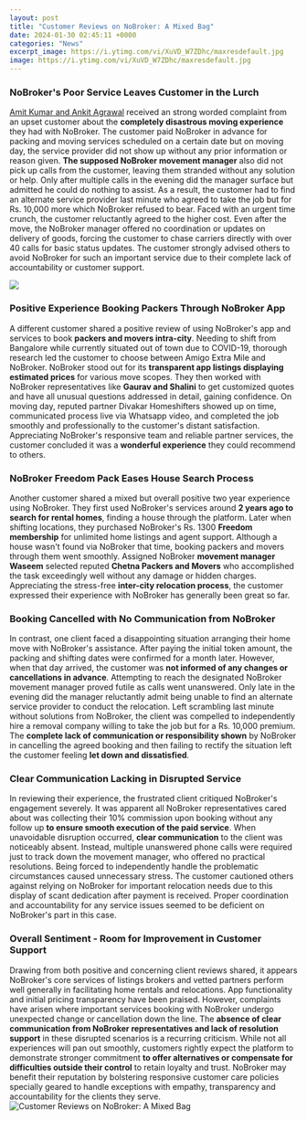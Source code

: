 ```yaml
---
layout: post
title: "Customer Reviews on NoBroker: A Mixed Bag"
date: 2024-01-30 02:45:11 +0000
categories: "News"
excerpt_image: https://i.ytimg.com/vi/XuVD_W7ZDhc/maxresdefault.jpg
image: https://i.ytimg.com/vi/XuVD_W7ZDhc/maxresdefault.jpg
---
```


### NoBroker's Poor Service Leaves Customer in the Lurch 
[Amit Kumar and Ankit Agrawal](https://yt.io.vn/collection/aispuro) received an strong worded complaint from an upset customer about the **completely disastrous moving experience** they had with NoBroker. The customer paid NoBroker in advance for packing and moving services scheduled on a certain date but on moving day, the service provider did not show up without any prior information or reason given. **The supposed NoBroker movement manager** also did not pick up calls from the customer, leaving them stranded without any solution or help. Only after multiple calls in the evening did the manager surface but admitted he could do nothing to assist. As a result, the customer had to find an alternate service provider last minute who agreed to take the job but for Rs. 10,000 more which NoBroker refused to bear. Faced with an urgent time crunch, the customer reluctantly agreed to the higher cost. Even after the move, the NoBroker manager offered no coordination or updates on delivery of goods, forcing the customer to chase carriers directly with over 40 calls for basic status updates. The customer strongly advised others to avoid NoBroker for such an important service due to their complete lack of accountability or customer support.

![](https://share.trustpilot.com/images/company-rating?locale=en-GB&amp;businessUnitId=5d6bc99c3aa35c0001b8ec49)
### Positive Experience Booking Packers Through NoBroker App 
A different customer shared a positive review of using NoBroker's app and services to book **packers and movers intra-city**. Needing to shift from Bangalore while currently situated out of town due to COVID-19, thorough research led the customer to choose between Amigo Extra Mile and NoBroker. NoBroker stood out for its **transparent app listings displaying estimated prices** for various move scopes. They then worked with NoBroker representatives like **Gaurav and Shalini** to get customized quotes and have all unusual questions addressed in detail, gaining confidence. On moving day, reputed partner Divakar Homeshifters showed up on time, communicated process live via Whatsapp video, and completed the job smoothly and professionally to the customer's distant satisfaction. Appreciating NoBroker's responsive team and reliable partner services, the customer concluded it was a **wonderful experience** they could recommend to others.
### NoBroker Freedom Pack Eases House Search Process
Another customer shared a mixed but overall positive two year experience using NoBroker. They first used NoBroker's services around **2 years ago to search for rental homes**, finding a house through the platform. Later when shifting locations, they purchased NoBroker's Rs. 1300 **Freedom membership** for unlimited home listings and agent support. Although a house wasn't found via NoBroker that time, booking packers and movers through them went smoothly. Assigned NoBroker **movement manager Waseem** selected reputed **Chetna Packers and Movers** who accomplished the task exceedingly well without any damage or hidden charges. Appreciating the stress-free **inter-city relocation process**, the customer expressed their experience with NoBroker has generally been great so far.
### Booking Cancelled with No Communication from NoBroker  
In contrast, one client faced a disappointing situation arranging their home move with NoBroker's assistance. After paying the initial token amount, the packing and shifting dates were confirmed for a month later. However, when that day arrived, the customer was **not informed of any changes or cancellations in advance**. Attempting to reach the designated NoBroker movement manager proved futile as calls went unanswered. Only late in the evening did the manager reluctantly admit being unable to find an alternate service provider to conduct the relocation. Left scrambling last minute without solutions from NoBroker, the client was compelled to independently hire a removal company willing to take the job but for a Rs. 10,000 premium. The **complete lack of communication or responsibility shown** by NoBroker in cancelling the agreed booking and then failing to rectify the situation left the customer feeling **let down and dissatisfied**.
### Clear Communication Lacking in Disrupted Service 
In reviewing their experience, the frustrated client critiqued NoBroker's engagement severely. It was apparent all NoBroker representatives cared about was collecting their 10% commission upon booking without any follow up **to ensure smooth execution of the paid service**. When unavoidable disruption occurred, **clear communication** to the client was noticeably absent. Instead, multiple unanswered phone calls were required just to track down the movement manager, who offered no practical resolutions. Being forced to independently handle the problematic circumstances caused unnecessary stress. The customer cautioned others against relying on NoBroker for important relocation needs due to this display of scant dedication after payment is received. Proper coordination and accountability for any service issues seemed to be deficient on NoBroker's part in this case.
### Overall Sentiment - Room for Improvement in Customer Support
Drawing from both positive and concerning client reviews shared, it appears NoBroker's core services of listings brokers and vetted partners perform well generally in facilitating home rentals and relocations. App functionality and initial pricing transparency have been praised. However, complaints have arisen where important services booking with NoBroker undergo unexpected change or cancellation down the line. The **absence of clear communication from NoBroker representatives and lack of resolution support** in these disrupted scenarios is a recurring criticism. While not all experiences will pan out smoothly, customers rightly expect the platform to demonstrate stronger commitment **to offer alternatives or compensate for difficulties outside their control** to retain loyalty and trust. NoBroker may benefit their reputation by bolstering responsive customer care policies specially geared to handle exceptions with empathy, transparency and accountability for the clients they serve.
![Customer Reviews on NoBroker: A Mixed Bag](https://i.ytimg.com/vi/XuVD_W7ZDhc/maxresdefault.jpg)
